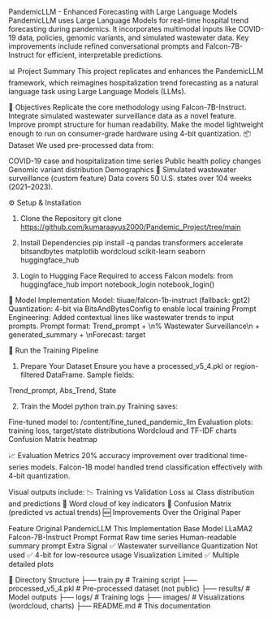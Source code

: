 PandemicLLM - Enhanced Forecasting with Large Language Models
PandemicLLM uses Large Language Models for real-time hospital trend forecasting during pandemics. It incorporates multimodal inputs like COVID-19 data, policies, genomic variants, and simulated wastewater data. Key improvements include refined conversational prompts and Falcon-7B-Instruct for efficient, interpretable predictions.

📊 Project Summary
This project replicates and enhances the PandemicLLM framework, which reimagines hospitalization trend forecasting as a natural language task using Large Language Models (LLMs).

🎯 Objectives
Replicate the core methodology using Falcon-7B-Instruct.
Integrate simulated wastewater surveillance data as a novel feature.
Improve prompt structure for human readability.
Make the model lightweight enough to run on consumer-grade hardware using 4-bit quantization.
📦 Dataset
We used pre-processed data from:

COVID-19 case and hospitalization time series
Public health policy changes
Genomic variant distribution
Demographics
🚰 Simulated wastewater surveillance (custom feature)
Data covers 50 U.S. states over 104 weeks (2021–2023).

⚙️ Setup & Installation
1. Clone the Repository
git clone https://github.com/kumaraayus2000/Pandemic_Project/tree/main

2. Install Dependencies
pip install -q pandas transformers accelerate bitsandbytes matplotlib wordcloud scikit-learn seaborn huggingface_hub

3. Login to Hugging Face
Required to access Falcon models: from huggingface_hub import notebook_login notebook_login()

🧠 Model Implementation
Model: tiiuae/falcon-1b-instruct (fallback: gpt2) Quantization: 4-bit via BitsAndBytesConfig to enable local training Prompt Engineering: Added contextual lines like wastewater trends to input prompts. Prompt format: Trend_prompt + \n% Wastewater Surveillance\n + generated_summary + \nForecast: target

🧪 Run the Training Pipeline
1. Prepare Your Dataset
Ensure you have a processed_v5_4.pkl or region-filtered DataFrame. Sample fields:

Trend_prompt, Abs_Trend, State

2. Train the Model
python train.py Training saves:

Fine-tuned model to: /content/fine_tuned_pandemic_llm Evaluation plots: training loss, target/state distributions Wordcloud and TF-IDF charts Confusion Matrix heatmap

📈 Evaluation Metrics
20% accuracy improvement over traditional time-series models. Falcon-1B model handled trend classification effectively with 4-bit quantization.

Visual outputs include: 📉 Training vs Validation Loss 📊 Class distribution and predictions 💬 Word cloud of key indicators 🧠 Confusion Matrix (predicted vs actual trends) 🆕 Improvements Over the Original Paper

Feature Original PandemicLLM This Implementation Base Model LLaMA2 Falcon-7B-Instruct Prompt Format Raw time series Human-readable summary prompt Extra Signal ✅ Wastewater surveillance Quantization Not used ✅ 4-bit for low-resource usage Visualization Limited ✅ Multiple detailed plots

📂 Directory Structure
├── train.py # Training script ├── processed_v5_4.pkl # Pre-processed dataset (not public) ├── results/ # Model outputs ├── logs/ # Training logs ├── images/ # Visualizations (wordcloud, charts) ├── README.md # This documentation

